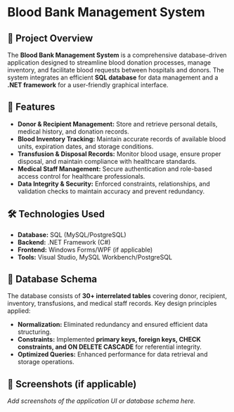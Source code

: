 # Blood Bank Management System

## 📌 Project Overview
The **Blood Bank Management System** is a comprehensive database-driven application designed to streamline blood donation processes, manage inventory, and facilitate blood requests between hospitals and donors. The system integrates an efficient **SQL database** for data management and a **.NET framework** for a user-friendly graphical interface.

## 🚀 Features
- **Donor & Recipient Management:** Store and retrieve personal details, medical history, and donation records.
- **Blood Inventory Tracking:** Maintain accurate records of available blood units, expiration dates, and storage conditions.
- **Transfusion & Disposal Records:** Monitor blood usage, ensure proper disposal, and maintain compliance with healthcare standards.
- **Medical Staff Management:** Secure authentication and role-based access control for healthcare professionals.
- **Data Integrity & Security:** Enforced constraints, relationships, and validation checks to maintain accuracy and prevent redundancy.

## 🛠️ Technologies Used
- **Database:** SQL (MySQL/PostgreSQL)
- **Backend:** .NET Framework (C#)
- **Frontend:** Windows Forms/WPF (if applicable)
- **Tools:** Visual Studio, MySQL Workbench/PostgreSQL

## 📂 Database Schema
The database consists of **30+ interrelated tables** covering donor, recipient, inventory, transfusions, and medical staff records. Key design principles applied:
- **Normalization:** Eliminated redundancy and ensured efficient data structuring.
- **Constraints:** Implemented **primary keys, foreign keys, CHECK constraints, and ON DELETE CASCADE** for referential integrity.
- **Optimized Queries:** Enhanced performance for data retrieval and storage operations.

## 📸 Screenshots (if applicable)
*Add screenshots of the application UI or database schema here.*
